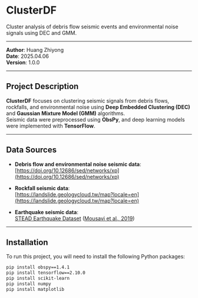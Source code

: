 # ClusterDF

Cluster analysis of debris flow seismic events and environmental noise signals using DEC and GMM.

---

**Author**: Huang Zhiyong  
**Date**: 2025.04.06  
**Version**: 1.0.0

---

##  Project Description

**ClusterDF** focuses on clustering seismic signals from debris flows, rockfalls, and environmental noise using **Deep Embedded Clustering (DEC)** and **Gaussian Mixture Model (GMM)** algorithms.  
Seismic data were preprocessed using **ObsPy**, and deep learning models were implemented with **TensorFlow**.

---

##  Data Sources

- **Debris flow and environmental noise seismic data**:  
  [https://doi.org/10.12686/sed/networks/xp](https://doi.org/10.12686/sed/networks/xp)
  
- **Rockfall seismic data**:  
  [https://landslide.geologycloud.tw/map?locale=en](https://landslide.geologycloud.tw/map?locale=en)
  
- **Earthquake seismic data**:  
  [STEAD Earthquake Dataset](https://doi.org/10.1038/s41597-019-0095-6) ([Mousavi et al., 2019](https://doi.org/10.1038/s41597-019-0095-6))

---

##  Installation

To run this project, you will need to install the following Python packages:

```bash
pip install obspy==1.4.1
pip install tensorflow==2.10.0
pip install scikit-learn
pip install numpy
pip install matplotlib
